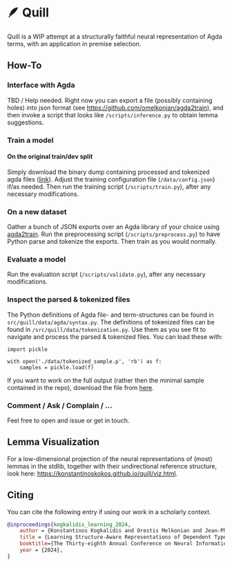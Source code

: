 # 🪶 Quill 

Quill is a WIP attempt at a structurally faithful neural representation of Agda terms, with an application in premise selection.

## How-To

### Interface with Agda

TBD / Help needed. 
Right now you can export a file (possibly containing holes) into json format
(see https://github.com/omelkonian/agda2train), and then invoke a script that looks like `/scripts/inference.py`
to obtain lemma suggestions.

### Train a model

#### On the original train/dev split
Simply download the binary dump containing processed and tokenized agda files ([link](https://www.dropbox.com/scl/fi/bnw4rh6lq5xb7r8j5adpc/tokenized.p?rlkey=ml4h4qpv4n4vrp5c0ysqyus6k&st=neg9zynu&dl=0)).
Adjust the training configuration file (`/data/config.json`) if/as needed. 
Then run the training script (`/scripts/train.py`), after any necessary modifications.

### On a new dataset
Gather a bunch of JSON exports over an Agda library of your choice using [agda2train](https://github.com/omelkonian/agda2train).
Run the preprocessing script (`/scripts/preprocess.py`) to have Python parse and tokenize the exports.
Then train as you would normally.

### Evaluate a model
Run the evaluation script (`/scripts/validate.py`), after any necessary modifications.

### Inspect the parsed & tokenized files
The Python definitions of Agda file- and term-structures can be found in `src/quill/data/agda/syntax.py`.
The definitions of tokenized files can be found in `/src/quill/data/tokenization.py`. 
Use them as you see fit to navigate and process the parsed & tokenized files. 
You can load these with:
```python3
import pickle

with open('./data/tokenized_sample.p', 'rb') as f:
    samples = pickle.load(f)
```
If you want to work on the full output (rather then the minimal sample contained in the repo), download the file from [here](https://www.dropbox.com/scl/fi/bnw4rh6lq5xb7r8j5adpc/tokenized.p?rlkey=ml4h4qpv4n4vrp5c0ysqyus6k&st=neg9zynu&dl=0).

### Comment / Ask / Complain / ...
Feel free to open and issue or get in touch.

## Lemma Visualization
For a low-dimensional projection of the neural representations of (most) lemmas in the stdlib,
together with their undirectional reference structure, look here: https://konstantinoskokos.github.io/quill/viz.html.


## Citing
You can cite the following entry if using our work in  a scholarly context.

```bibtex
@inproceedings{kogkalidis_learning_2024,
    author = {Konstantinos Kogkalidis and Orestis Melkonian and Jean-Philippe Bernardy},
    title = {Learning Structure-Aware Representations of Dependent Types},
    booktitle={The Thirty-eighth Annual Conference on Neural Information Processing Systems},
    year = {2024},
}
```